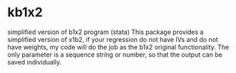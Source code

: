 # kb1x2
simplified version of b1x2 program (stata)
This package provides a simplified version of x1b2, if your regression do not have IVs and do not have weights, my code will do the job as the b1x2 original functionality.
The only parameter is a sequence string or number, so that the output can be saved individually.
